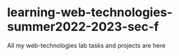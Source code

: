 # learning-web-technologies-summer2022-2023-sec-f
All my web-technologies lab tasks and projects are here 
